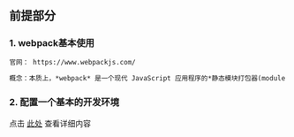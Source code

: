 ## 前提部分

### 1. webpack基本使用

```txt
官网： https://www.webpackjs.com/

概念：本质上，*webpack* 是一个现代 JavaScript 应用程序的*静态模块打包器(module bundler)*。当 webpack 处理应用程序时，它会递归地构建一个*依赖关系图(dependency graph)*，其中包含应用程序需要的每个模块，然后将所有这些模块打包成一个或多个 *bundle*。
```

### 2. 配置一个基本的开发环境

点击 [此处](./001.配置一个基本的开发环境) 查看详细内容

